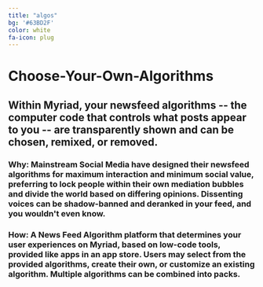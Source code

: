 ```yaml
---
title: "algos"
bg: '#63BD2F'
color: white
fa-icon: plug
---
```



# Choose-Your-Own-Algorithms

## Within Myriad, your newsfeed algorithms -- the computer code that controls what posts appear to you -- are transparently shown and can be chosen, remixed, or removed.

### Why: Mainstream Social Media have designed their newsfeed algorithms for maximum interaction and minimum social value, preferring to lock people within their own mediation bubbles and divide the world based on differing opinions. Dissenting voices can be shadow-banned and deranked in your feed, and you wouldn't even know. 

### How: A News Feed Algorithm platform that determines your user experiences on Myriad, based on low-code tools, provided like apps in an app store. Users may select from the provided algorithms, create their own, or customize an existing algorithm. Multiple algorithms can be combined into packs. 
